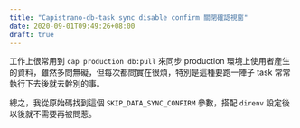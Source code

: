 ```yaml
---
title: "Capistrano-db-task sync disable confirm 關閉確認視窗"
date: 2020-09-01T09:49:26+08:00
draft: true
---
```


工作上很常用到 `cap production db:pull` 來同步 production 環境上使用者產生的資料，雖然多問無礙，但每次都問實在很煩，特別是這種要跑一陣子 task 常常執行下去後就去幹別的事。

總之，我從原始碼找到這個 `SKIP_DATA_SYNC_CONFIRM` 參數，搭配 `direnv` 設定後以後就不需要再被問惹。





